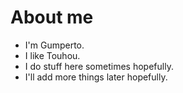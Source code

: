 # About me
- I'm Gumperto.
- I like Touhou.
- I do stuff here sometimes hopefully.
- I'll add more things later hopefully.


<!---
Gumperto/Gumperto is a ✨ special ✨ repository because its `README.md` (this file) appears on your GitHub profile.
You can click the Preview link to take a look at your changes.
--->

